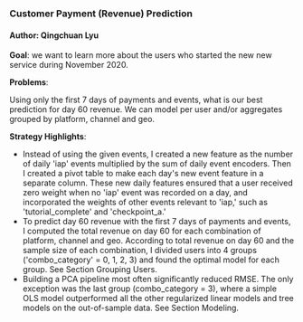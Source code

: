 ### Customer Payment (Revenue) Prediction
#### Author: Qingchuan Lyu
__Goal__: we want to learn more about the users who started the new new service during November 2020.  

__Problems__:

Using only the first 7 days of payments and events, what is our best prediction for day 60 revenue.  We can model per user and/or aggregates grouped by platform, channel and geo.

__Strategy Highlights__:
* Instead of using the given events, I created a new feature as the number of daily 'iap' events multiplied by the sum of daily event encoders. Then I created a pivot table to make each day's new event feature in a separate column. These new daily features ensured that a user received zero weight when no 'iap' event was recorded on a day, and incorporated the weights of other events relevant to 'iap,' such as 'tutorial_complete' and 'checkpoint_a.'
* To predict day 60 revenue with the first 7 days of payments and events, I computed the total revenue on day 60 for each combination of platform, channel and geo. According to total revenue on day 60 and the sample size of each combination, I divided users into 4 groups ('combo_category' = 0, 1, 2, 3) and found the optimal model for each group. See Section Grouping Users.
* Building a PCA pipeline most often significantly reduced RMSE. The only exception was the last group (combo_category = 3), where a simple OLS model outperformed all the other regularized linear models and tree models on the out-of-sample data. See Section Modeling.
